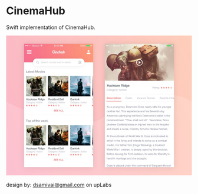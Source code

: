 # CinemaHub

Swift implementation of CinemaHub.

<img src="CinemaHub/Resources/preview.jpg" width="525"/>

design by: dsamivai@gmail.com on upLabs 
